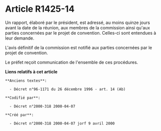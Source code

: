 # Article R1425-14

Un rapport, élaboré par le président, est adressé, au moins quinze jours avant la date de la réunion, aux membres de la
commission ainsi qu'aux parties concernées par le projet de convention. Celles-ci sont entendues à leur demande.

L'avis définitif de la commission est notifié aux parties concernées par le projet de convention.

Le préfet reçoit communication de l'ensemble de ces procédures.

**Liens relatifs à cet article**

	**Anciens textes**:

	  - Décret n°96-1171 du 26 décembre 1996 - art. 14 (Ab)

	**Codifié par**:

	  - Décret n°2000-318 2000-04-07

	**Créé par**:

	  - Décret n°2000-318 2000-04-07 jorf 9 avril 2000
